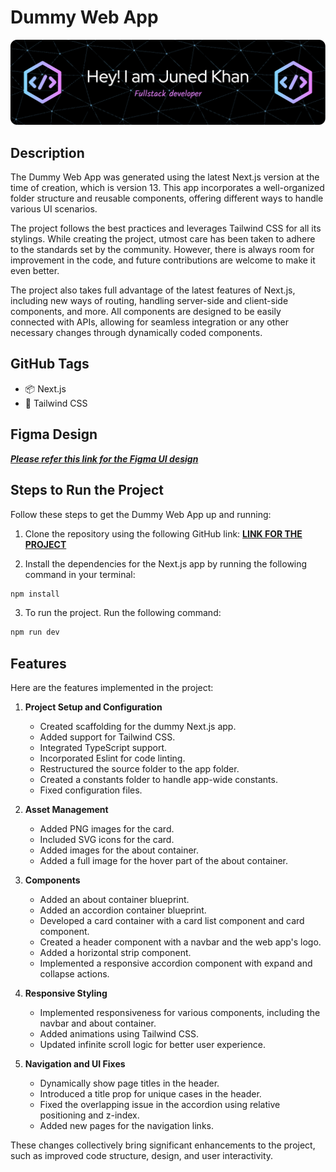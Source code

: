 # Dummy Web App

![Project Banner](./banner/banner1.png)

## Description

The Dummy Web App was generated using the latest Next.js version at the time of creation, which is version 13. This app incorporates a well-organized folder structure and reusable components, offering different ways to handle various UI scenarios.

The project follows the best practices and leverages Tailwind CSS for all its stylings. While creating the project, utmost care has been taken to adhere to the standards set by the community. However, there is always room for improvement in the code, and future contributions are welcome to make it even better.

The project also takes full advantage of the latest features of Next.js, including new ways of routing, handling server-side and client-side components, and more. All components are designed to be easily connected with APIs, allowing for seamless integration or any other necessary changes through dynamically coded components.

## GitHub Tags

- :package: Next.js
- :art: Tailwind CSS

## Figma Design

***[Please refer this link for the Figma UI design](https://www.figma.com/file/mDcukj2nHsYU2AQNuiG5ad/Build-Test?node-id=0%3A1&mode=dev)***

## Steps to Run the Project

Follow these steps to get the Dummy Web App up and running:

1. Clone the repository using the following GitHub link:
   **[LINK FOR THE PROJECT](https://github.com/developmentByJuned/dummy-web-app)**

2. Install the dependencies for the Next.js app by running the following command in your terminal:

  ```bash
  npm install
  ```

3. To run the project. Run the following command:

  ```bash
  npm run dev
  ```

## Features

Here are the features implemented in the project:

1. **Project Setup and Configuration**
   - Created scaffolding for the dummy Next.js app.
   - Added support for Tailwind CSS.
   - Integrated TypeScript support.
   - Incorporated Eslint for code linting.
   - Restructured the source folder to the app folder.
   - Created a constants folder to handle app-wide constants.
   - Fixed configuration files.

2. **Asset Management**
   - Added PNG images for the card.
   - Included SVG icons for the card.
   - Added images for the about container.
   - Added a full image for the hover part of the about container.

3. **Components**
   - Added an about container blueprint.
   - Added an accordion container blueprint.
   - Developed a card container with a card list component and card component.
   - Created a header component with a navbar and the web app's logo.
   - Added a horizontal strip component.
   - Implemented a responsive accordion component with expand and collapse actions.

4. **Responsive Styling**
   - Implemented responsiveness for various components, including the navbar and about container.
   - Added animations using Tailwind CSS.
   - Updated infinite scroll logic for better user experience.

5. **Navigation and UI Fixes**
   - Dynamically show page titles in the header.
   - Introduced a title prop for unique cases in the header.
   - Fixed the overlapping issue in the accordion using relative positioning and z-index.
   - Added new pages for the navigation links.

These changes collectively bring significant enhancements to the project, such as improved code structure, design, and user interactivity.
